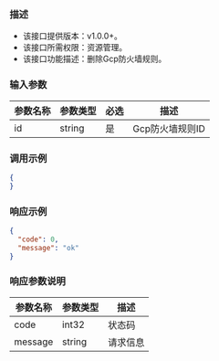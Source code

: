 ### 描述

- 该接口提供版本：v1.0.0+。
- 该接口所需权限：资源管理。
- 该接口功能描述：删除Gcp防火墙规则。

### 输入参数

| 参数名称            | 参数类型   | 必选              | 描述                             |
|-----------------|--------|-----------------------------|--------------------------------|
| id          | string | 是     | Gcp防火墙规则ID     |

### 调用示例

```json
{
}
```

### 响应示例

```json
{
  "code": 0,
  "message": "ok"
}
```

### 响应参数说明

| 参数名称          | 参数类型        | 描述                           |
|---------------|-------------| ------------------------------ |
| code          | int32       |            状态码                   |
| message       | string      |             请求信息                  |
